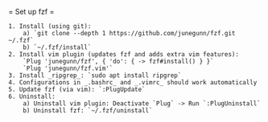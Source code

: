 = Set up fzf =

    1. Install (using git):
        a) `git clone --depth 1 https://github.com/junegunn/fzf.git ~/.fzf`
        b) `~/.fzf/install`
    2. Install vim plugin (updates fzf and adds extra vim features):
        `Plug 'junegunn/fzf', { 'do': { -> fzf#install() } }`
        `Plug 'junegunn/fzf.vim'`
    3. Install _ripgrep_: `sudo apt install ripgrep`
    4. Configurations in _.bashrc_ and _.vimrc_ should work automatically
    5. Update fzf (via vim): `:PlugUpdate`
    6. Uninstall:
        a) Uninstall vim plugin: Deactivate `Plug` -> Run `:PlugUninstall`
        b) Uninstall fzf: `~/.fzf/uninstall`

